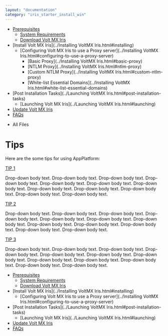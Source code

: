 ```yaml
---
layout: "documentation"
category: "iris_starter_install_win"
---
```

                                   

[](../Prerequisites.html)

*   [Prerequisites](../Prerequisites.html#prerequisites)
    *   [System Requirements](../Prerequisites.html#system-requirements)
    *   [Download Volt MX Iris](../Prerequisites.html#download)
*   [Install Volt MX Iris](../Installing VoltMX Iris.html#installing)
    *   [Configuring Volt MX Iris to use a Proxy server](../Installing VoltMX Iris.html#configuring-to-use-a-proxy-server)
        *   [Basic Proxy](../Installing VoltMX Iris.html#basic-proxy)
        *   [NTLM Proxy](../Installing VoltMX Iris.html#ntlm-proxy)
        *   [Custom NTLM Proxy](../Installing VoltMX Iris.html#custom-ntlm-proxy)
        *   [White-list Essential Domains](../Installing VoltMX Iris.html#white-list-essential-domains)
*   [Post Installation Tasks](../Launching VoltMX Iris.html#post-installation-tasks)
    *   [Launching Volt MX Iris](../Launching VoltMX Iris.html#launching)
*   [Update Volt MX Iris](../Upgrade.html)
*   [FAQs](../StudioInstallation_FAQs.html#appendix-frequently-asked-questions-faqs)

[](#)

*   All Files

Tips
====

Here are the some tips for using AppPlatform:

[TIP 1](javascript:void(0);)

Drop-down body text. Drop-down body text. Drop-down body text. Drop-down body text. Drop-down body text. Drop-down body text. Drop-down body text. Drop-down body text. Drop-down body text. Drop-down body text. Drop-down body text. Drop-down body text.

[TIP 2](javascript:void(0);)

Drop-down body text. Drop-down body text. Drop-down body text. Drop-down body text. Drop-down body text. Drop-down body text. Drop-down body text. Drop-down body text. Drop-down body text. Drop-down body text. Drop-down body text. Drop-down body text.

[TIP 3](javascript:void(0);)

Drop-down body text. Drop-down body text. Drop-down body text. Drop-down body text. Drop-down body text. Drop-down body text. Drop-down body text. Drop-down body text. Drop-down body text. Drop-down body text. Drop-down body text. Drop-down body text.

*   [Prerequisites](../Prerequisites.html#prerequisites)
    *   [System Requirements](../Prerequisites.html#system-requirements)
    *   [Download Volt MX Iris](../Prerequisites.html#download)
*   [Install Volt MX Iris](../Installing VoltMX Iris.html#installing)
    *   [Configuring Volt MX Iris to use a Proxy server](../Installing VoltMX Iris.html#configuring-to-use-a-proxy-server)
*   [Post Installation Tasks](../Launching VoltMX Iris.html#post-installation-tasks)
    *   [Launching Volt MX Iris](../Launching VoltMX Iris.html#launching)
*   [Update Volt MX Iris](../Upgrade.html)
*   [FAQs](../StudioInstallation_FAQs.html#appendix-frequently-asked-questions-faqs)
